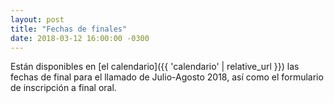 ```yaml
---
layout: post
title: "Fechas de finales"
date: 2018-03-12 16:00:00 -0300
---
```


Están disponibles en [el calendario]({{ 'calendario' | relative_url }}) las fechas de final para el llamado de Julio-Agosto 2018, así como el formulario de inscripción a final oral. 
